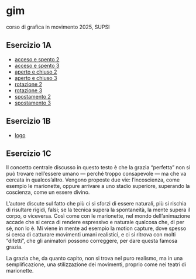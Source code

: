 # gim
corso di grafica in movimento 2025, SUPSI   

## Esercizio 1A
- [acceso e spento 2](https://laraprevitali.github.io/gim/Esercizio_1A/acceso_spento_2.html)
- [acceso e spento 3](https://laraprevitali.github.io/gim/Esercizio_1A/acceso_spento_3.html)
- [aperto e chiuso 2](https://laraprevitali.github.io/gim/Esercizio_1A/aperto_chiuso_2.html)
- [aperto e chiuso 3](https://laraprevitali.github.io/gim/Esercizio_1A/aperto_chiuso_3.html)
- [rotazione 2](https://laraprevitali.github.io/gim/Esercizio_1A/rotazione_2.html)
- [rotazione 3](https://laraprevitali.github.io/gim/Esercizio_1A/rotazione_3.html)
- [spostamento 2](https://laraprevitali.github.io/gim/Esercizio_1A/spostamento_2.html)
- [spostamento 3](https://laraprevitali.github.io/gim/Esercizio_1A/spostamento_3.html)
## Esercizio 1B
- [logo](https://laraprevitali.github.io/gim/Esercizio_1B/index.html)
## Esercizio 1C
Il concetto centrale discusso in questo testo è che la grazia “perfetta” non si può trovare nell’essere umano — perché troppo consapevole — ma che va cercata in qualcos’altro. Vengono proposte due vie: l’incoscienza, come esempio le marionette, oppure arrivare a uno stadio superiore, superando la coscienza, come un essere divino.   

L’autore discute sul fatto che più ci si sforzi di essere naturali, più si rischia di risultare rigidi, falsi; se la tecnica supera la spontaneità, la mente supera il corpo, o viceversa. 
Così come con le marionette, nel mondo dell’animazione accade che si cerca di rendere espressivo e naturale qualcosa che, di per sé, non lo è. Mi viene in mente ad esempio la motion capture, dove spesso si cerca di catturare movimenti umani realistici, e ci si ritrova con molti “difetti”, che gli animatori possono correggere, per dare questa famosa grazia.    

La grazia che, da quanto capito, non si trova nel puro realismo, ma in una semplificazione, una stilizzazione dei movimenti, proprio come nei teatri di marionette.